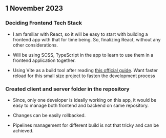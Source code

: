 ## 1 November 2023

### Deciding Frontend Tech Stack

-   I am familiar with React, so it will be easy to start with building a frontend app with that for time being. So, finalizing React, without any other considerations. 

-   Will be using SCSS, TypeScript in the app to learn to use them in a frontend application together.

-   Using Vite as a build tool after reading [this official guide](https://vitejs.dev/guide/). Want faster reload for this small size project to fasten the development process

### Created client and server folder in the repository

-   Since, only one developer is ideally working on this app, it would be easy to manage both frontend and backend on same repository.
    
-   Changes can be easily rollbacked. 
    
-   Pipelines management for different build is not that tricky and can be achieved.